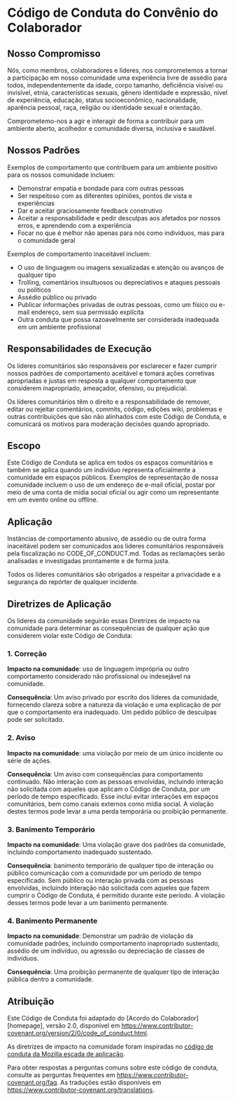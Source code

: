 # Código de Conduta do Convênio do Colaborador

## Nosso Compromisso

Nós, como membros, colaboradores e líderes, nos comprometemos a tornar a participação em nosso
comunidade uma experiência livre de assédio para todos, independentemente da idade, corpo
tamanho, deficiência visível ou invisível, etnia, características sexuais, gênero
identidade e expressão, nível de experiência, educação, status socioeconômico,
nacionalidade, aparência pessoal, raça, religião ou identidade sexual
e orientação.

Comprometemo-nos a agir e interagir de forma a contribuir para um ambiente aberto, acolhedor e
comunidade diversa, inclusiva e saudável.

## Nossos Padrões

Exemplos de comportamento que contribuem para um ambiente positivo para os nossos
comunidade incluem:

* Demonstrar empatia e bondade para com outras pessoas
* Ser respeitoso com as diferentes opiniões, pontos de vista e experiências
* Dar e aceitar graciosamente feedback construtivo
* Aceitar a responsabilidade e pedir desculpas aos afetados por nossos erros,
   e aprendendo com a experiência
* Focar no que é melhor não apenas para nós como indivíduos, mas para o
   comunidade geral

Exemplos de comportamento inaceitável incluem:

* O uso de linguagem ou imagens sexualizadas e atenção ou
   avanços de qualquer tipo
* Trolling, comentários insultuosos ou depreciativos e ataques pessoais ou políticos
* Assédio público ou privado
* Publicar informações privadas de outras pessoas, como um físico ou e-mail
   endereço, sem sua permissão explícita
* Outra conduta que possa razoavelmente ser considerada inadequada em um
   ambiente profissional

## Responsabilidades de Execução

Os líderes comunitários são responsáveis por esclarecer e fazer cumprir nossos padrões de
comportamento aceitável e tomará ações corretivas apropriadas e justas em
resposta a qualquer comportamento que considerem inapropriado, ameaçador, ofensivo,
ou prejudicial.

Os líderes comunitários têm o direito e a responsabilidade de remover, editar ou rejeitar
comentários, commits, código, edições wiki, problemas e outras contribuições que são
não alinhados com este Código de Conduta, e comunicará os motivos para moderação
decisões quando apropriado.

## Escopo

Este Código de Conduta se aplica em todos os espaços comunitários e também se aplica quando
um indivíduo representa oficialmente a comunidade em espaços públicos.
Exemplos de representação de nossa comunidade incluem o uso de um endereço de e-mail oficial,
postar por meio de uma conta de mídia social oficial ou agir como um
representante em um evento online ou offline.

## Aplicação

Instâncias de comportamento abusivo, de assédio ou de outra forma inaceitável podem ser
comunicados aos líderes comunitários responsáveis pela fiscalização no
CODE_OF_CONDUCT.md.
Todas as reclamações serão analisadas e investigadas prontamente e de forma justa.

Todos os líderes comunitários são obrigados a respeitar a privacidade e a segurança do
repórter de qualquer incidente.

## Diretrizes de Aplicação

Os líderes da comunidade seguirão essas Diretrizes de impacto na comunidade para determinar
as consequências de qualquer ação que considerem violar este Código de Conduta:

### 1. Correção

**Impacto na comunidade**: uso de linguagem imprópria ou outro comportamento considerado
não profissional ou indesejável na comunidade.

**Consequência**: Um aviso privado por escrito dos líderes da comunidade, fornecendo
clareza sobre a natureza da violação e uma explicação de por que o
comportamento era inadequado. Um pedido público de desculpas pode ser solicitado.

### 2. Aviso

**Impacto na comunidade**: uma violação por meio de um único incidente ou série
de ações.

**Consequência**: Um aviso com consequências para comportamento continuado. Não
interação com as pessoas envolvidas, incluindo interação não solicitada com
aqueles que aplicam o Código de Conduta, por um período de tempo especificado. Esse
inclui evitar interações em espaços comunitários, bem como canais externos
como mídia social. A violação destes termos pode levar a uma perda temporária ou
proibição permanente.

### 3. Banimento Temporário

**Impacto na comunidade**: Uma violação grave dos padrões da comunidade, incluindo
comportamento inadequado sustentado.

**Consequência**: banimento temporário de qualquer tipo de interação ou público
comunicação com a comunidade por um período de tempo especificado. Sem público ou
interação privada com as pessoas envolvidas, incluindo interação não solicitada
com aqueles que fazem cumprir o Código de Conduta, é permitido durante este período.
A violação desses termos pode levar a um banimento permanente.

### 4. Banimento Permanente

**Impacto na comunidade**: Demonstrar um padrão de violação da comunidade
padrões, incluindo comportamento inapropriado sustentado, assédio de um
indivíduo, ou agressão ou depreciação de classes de indivíduos.

**Consequência**: Uma proibição permanente de qualquer tipo de interação pública dentro
a comunidade.

## Atribuição

Este Código de Conduta foi adaptado do [Acordo do Colaborador][homepage],
versão 2.0, disponível em
https://www.contributor-covenant.org/version/2/0/code_of_conduct.html.

As diretrizes de impacto na comunidade foram inspiradas no [código de conduta da Mozilla
escada de aplicação](https://github.com/mozilla/diversity).

[página inicial]: https://www.contributor-covenant.org

Para obter respostas a perguntas comuns sobre este código de conduta, consulte as perguntas frequentes em
https://www.contributor-covenant.org/faq. As traduções estão disponíveis em
https://www.contributor-covenant.org/translations.
